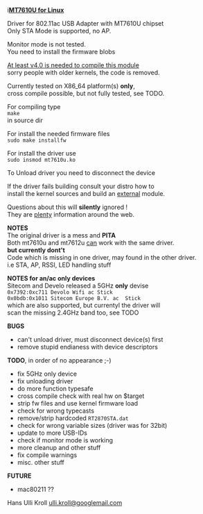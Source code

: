 i<u>**MT7610U for Linux**</u>

Driver for 802.11ac USB Adapter with MT7610U chipset  
Only STA Mode is supported, no AP.  

Monitor mode is not tested.  
You need to install the firmware blobs  

<u>At least v4.0 is needed to compile this module</u>  
sorry people with older kernels, the code is removed.

Currently tested on X86_64 platform(s) **only**,  
cross compile possible, but not fully tested, see TODO.  

For compiling type  
`make`  
in source dir  

For install the needed firmware files  
`sudo make installfw`

For install the driver use  
`sudo insmod mt7610u.ko`  

To Unload driver you need to disconnect the device

If the driver fails building consult your distro how to  
install the kernel sources and build an <u>external</u> module.
  
Questions about this will **silently** ignored !  
They are <u>plenty</u> information around the web.  

**NOTES**  
The original driver is a mess and **PITA**  
Both mt7610u and mt7612u <u>can</u> work with the same driver.  
**but currently dont't**  
Code which is missing in one driver, may found in the other driver.  
i.e STA, AP, RSSI, LED handling stuff  

**NOTES for an/ac only devices**  
Sitecom and Develo released a 5GHz **only** devise  
`0x7392:0xc711 Devolo Wifi ac Stick`  
`0x0bdb:0x1011 Sitecom Europe B.V. ac  Stick`  
which are also supported, but currentyl the driver will  
scan the missing 2.4GHz band too, see TODO  


**BUGS**  
- can't unload driver, must disconnect device(s) first  
- remove stupid endianess with device descriptors  
  

**TODO**, in order of no appearance ;-)  
- fix 5GHz only device  
- fix unloading driver  
- do more function typesafe  
- cross compile check with real hw on $target  
- strip fw files and use kernel firmware load  
- check for wrong typecasts  
- remove/strip hardcoded `RT2870STA.dat`  
- check for wrong variable sizes (driver was for 32bit)  
- update to more USB-IDs  
- check if monitor mode is working  
- more cleanup and other stuff  
- fix compile warnings  
- misc. other stuff  

**FUTURE**
- mac80211 ??

Hans Ulli Kroll <ulli.kroll@googlemail.com>




